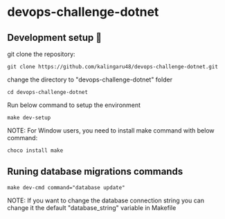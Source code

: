 # devops-challenge-dotnet


## Development setup :wave:

git clone the repository:

`git clone https://github.com/kalingaru48/devops-challenge-dotnet.git`

change the directory to "devops-challenge-dotnet" folder

`cd devops-challenge-dotnet`

Run below command to setup the environment

`make dev-setup`

NOTE: For Window users, you need to install make command with below command: 

`choco install make`

## Runing database migrations commands

`make dev-cmd command="database update"`

NOTE: If you want to change the database connection string you can change it the default "database_string" variable in Makefile









